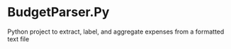 # BudgetParser.Py
Python project to extract, label, and aggregate expenses from a formatted text file 

